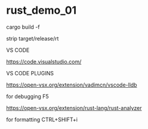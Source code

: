 # rust_demo_01

cargo build -f

strip target/release/rt

VS CODE

  https://code.visualstudio.com/

VS CODE PLUGINS

https://open-vsx.org/extension/vadimcn/vscode-lldb

  for debugging F5

https://open-vsx.org/extension/rust-lang/rust-analyzer

  for formatting CTRL+SHIFT+i
